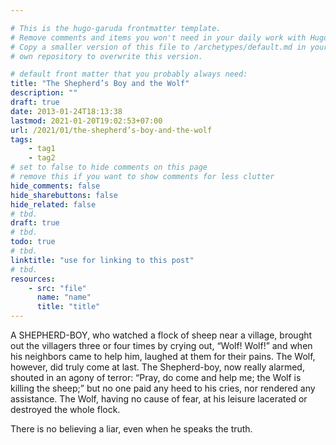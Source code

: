 ```yaml
---

# This is the hugo-garuda frontmatter template.
# Remove comments and items you won't need in your daily work with Hugo.
# Copy a smaller version of this file to /archetypes/default.md in your
# own repository to overwrite this version.

# default front matter that you probably always need:
title: "The Shepherd’s Boy and the Wolf"
description: ""
draft: true
date: 2013-01-24T18:13:38
lastmod: 2021-01-20T19:02:53+07:00
url: /2021/01/the-shepherd’s-boy-and-the-wolf
tags:
    - tag1
    - tag2
# set to false to hide comments on this page
# remove this if you want to show comments for less clutter
hide_comments: false
hide_sharebuttons: false
hide_related: false
# tbd.
draft: true
# tbd.
todo: true
# tbd.
linktitle: "use for linking to this post"
# tbd.
resources:
    - src: "file"
      name: "name"
      title: "title"
---
```

A SHEPHERD-BOY, who watched a flock of sheep near a village, brought out the villagers three or four times by crying out, “Wolf! Wolf!” and when his neighbors came to help him, laughed at them for their pains. The Wolf, however, did truly come at last. The Shepherd-boy, now really alarmed, shouted in an agony of terror: “Pray, do come and help me; the Wolf is killing the sheep;” but no one paid any heed to his cries, nor rendered any assistance. The Wolf, having no cause of fear, at his leisure lacerated or destroyed the whole flock.

There is no believing a liar, even when he speaks the truth.

